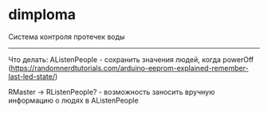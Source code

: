 # dimploma
Система контроля протечек воды
***
Что делать:
AListenPeople - сохранить значения людей, когда powerOff (https://randomnerdtutorials.com/arduino-eeprom-explained-remember-last-led-state/)

RMaster -> RListenPeople? - возможность заносить вручную информацию о людях в AListenPeople
